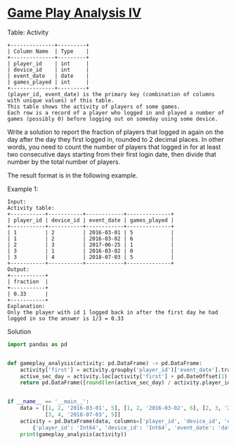 # [Game Play Analysis IV](https://leetcode.com/problems/game-play-analysis-iv/description/)

Table: Activity
```
+--------------+---------+
| Column Name  | Type    |
+--------------+---------+
| player_id    | int     |
| device_id    | int     |
| event_date   | date    |
| games_played | int     |
+--------------+---------+
(player_id, event_date) is the primary key (combination of columns with unique values) of this table.
This table shows the activity of players of some games.
Each row is a record of a player who logged in and played a number of games (possibly 0) before logging out on someday using some device.
``` 

Write a solution to report the fraction of players that logged in again on the day after the day they first logged in, rounded to 2 decimal places. In other words, you need to count the number of players that logged in for at least two consecutive days starting from their first login date, then divide that number by the total number of players.

The result format is in the following example.

Example 1:
```
Input: 
Activity table:
+-----------+-----------+------------+--------------+
| player_id | device_id | event_date | games_played |
+-----------+-----------+------------+--------------+
| 1         | 2         | 2016-03-01 | 5            |
| 1         | 2         | 2016-03-02 | 6            |
| 2         | 3         | 2017-06-25 | 1            |
| 3         | 1         | 2016-03-02 | 0            |
| 3         | 4         | 2018-07-03 | 5            |
+-----------+-----------+------------+--------------+
Output: 
+-----------+
| fraction  |
+-----------+
| 0.33      |
+-----------+
Explanation: 
Only the player with id 1 logged back in after the first day he had logged in so the answer is 1/3 = 0.33
```
Solution
```python
import pandas as pd


def gameplay_analysis(activity: pd.DataFrame) -> pd.DataFrame:
    activity['first'] = activity.groupby('player_id')['event_date'].transform(min)
    active_sec_day = activity.loc[activity['first'] + pd.DateOffset(1) == activity['event_date']]
    return pd.DataFrame([round(len(active_sec_day) / activity.player_id.nunique(),2)], columns=['fraction'])


if __name__ == '__main__':
    data = [[1, 2, '2016-03-01', 5], [1, 2, '2016-03-02', 6], [2, 3, '2017-06-25', 1], [3, 1, '2016-03-02', 0],
            [3, 4, '2018-07-03', 5]]
    activity = pd.DataFrame(data, columns=['player_id', 'device_id', 'event_date', 'games_played']).astype(
        {'player_id': 'Int64', 'device_id': 'Int64', 'event_date': 'datetime64[ns]', 'games_played': 'Int64'})
    print(gameplay_analysis(activity))
```